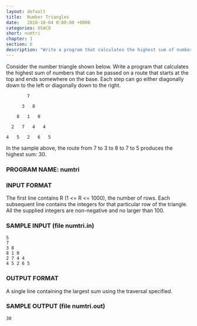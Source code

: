 ```yaml
---
layout: default
title:  Number Triangles
date:   2018-10-04 0:00:00 +0000
categories: USACO
short: numtri
chapter: 1
section: 6
description: "Write a program that calculates the highest sum of numbers that can be passed on a route that starts at the top and ends somewhere on the base of a number triangle. Each step can go either diagonally down to the left or diagonally down to the right."
---
```


Consider the number triangle shown below. Write a program that calculates the highest sum of numbers that can be passed on a route that starts at the top and ends somewhere on the base. Each step can go either diagonally down to the left or diagonally down to the right.

```
        7

      3   8

    8   1   0

  2   7   4   4

4   5   2   6   5
```

In the sample above, the route from 7 to 3 to 8 to 7 to 5 produces the highest sum: 30.

### PROGRAM NAME: numtri

### INPUT FORMAT

The first line contains R (1 <= R <= 1000), the number of rows. Each subsequent line contains the integers for that particular row of the triangle. All the supplied integers are non-negative and no larger than 100.

### SAMPLE INPUT (file numtri.in)

```
5
7
3 8
8 1 0
2 7 4 4
4 5 2 6 5
```

### OUTPUT FORMAT

A single line containing the largest sum using the traversal specified.

### SAMPLE OUTPUT (file numtri.out)

```
30
```